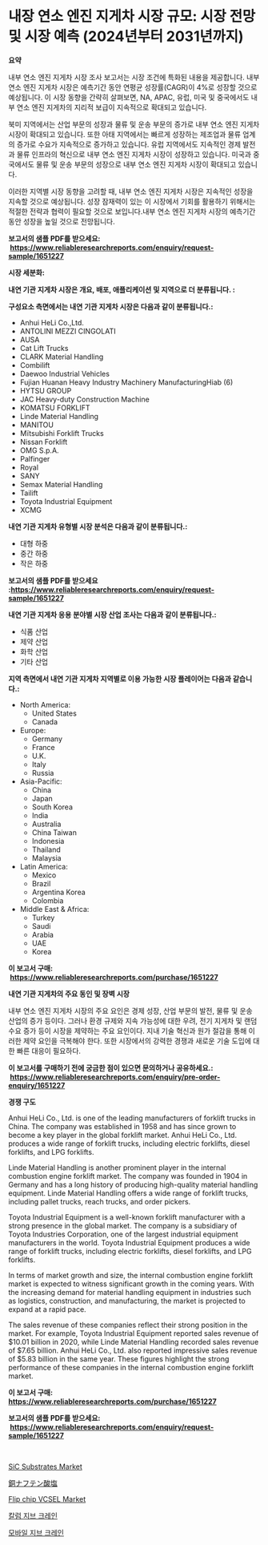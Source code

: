 <p><h1>내장 연소 엔진 지게차 시장 규모: 시장 전망 및 시장 예측 (2024년부터 2031년까지)</h1></p><p><strong>요약</strong></p>
<p><p>내부 연소 엔진 지게차 시장 조사 보고서는 시장 조건에 특화된 내용을 제공합니다. 내부 연소 엔진 지게차 시장은 예측기간 동안 연평균 성장률(CAGR)이 4%로 성장할 것으로 예상됩니다. 이 시장 동향을 간략히 살펴보면, NA, APAC, 유럽, 미국 및 중국에서도 내부 연소 엔진 지게차의 지리적 보급이 지속적으로 확대되고 있습니다.</p><p>북미 지역에서는 산업 부문의 성장과 물류 및 운송 부문의 증가로 내부 연소 엔진 지게차 시장이 확대되고 있습니다. 또한 아태 지역에서는 빠르게 성장하는 제조업과 물류 업계의 증가로 수요가 지속적으로 증가하고 있습니다. 유럽 지역에서도 지속적인 경제 발전과 물류 인프라의 혁신으로 내부 연소 엔진 지게차 시장이 성장하고 있습니다. 미국과 중국에서도 물류 및 운송 부문의 성장으로 내부 연소 엔진 지게차 시장이 확대되고 있습니다.</p><p>이러한 지역별 시장 동향을 고려할 때, 내부 연소 엔진 지게차 시장은 지속적인 성장을 지속할 것으로 예상됩니다. 성장 잠재력이 있는 이 시장에서 기회를 활용하기 위해서는 적절한 전략과 협력이 필요할 것으로 보입니다.내부 연소 엔진 지게차 시장의 예측기간 동안 성장을 높일 것으로 전망됩니다.</p></p>
<p><strong>보고서의 샘플 PDF를 받으세요: &nbsp;<a href="https://www.reliableresearchreports.com/enquiry/request-sample/1651227">https://www.reliableresearchreports.com/enquiry/request-sample/1651227</a></strong></p>
<p><strong>시장 세분화:</strong></p>
<p><strong> 내연 기관 지게차 시장은 개요, 배포, 애플리케이션 및 지역으로 더 분류됩니다. :</strong></p>
<p><strong>구성요소 측면에서는 내연 기관 지게차 시장은 다음과 같이 분류됩니다.:</strong></p>
<p><ul><li>Anhui HeLi Co.,Ltd.</li><li>ANTOLINI MEZZI CINGOLATI</li><li>AUSA</li><li>Cat Lift Trucks</li><li>CLARK Material Handling</li><li>Combilift</li><li>Daewoo Industrial Vehicles</li><li>Fujian Huanan Heavy Industry Machinery ManufacturingHiab (6)</li><li>HYTSU GROUP</li><li>JAC Heavy-duty Construction Machine</li><li>KOMATSU FORKLIFT</li><li>Linde Material Handling</li><li>MANITOU</li><li>Mïtsubishi Forklift Trucks</li><li>Nissan Forklift</li><li>OMG S.p.A.</li><li>Palfinger</li><li>Royal</li><li>SANY</li><li>Semax Material Handling</li><li>Tailift</li><li>Toyota Industrial Equipment</li><li>XCMG</li></ul></p>
<p><strong> 내연 기관 지게차 유형별 시장 분석은 다음과 같이 분류됩니다.:</strong></p>
<p><ul><li>대형 하중</li><li>중간 하중</li><li>작은 하중</li></ul></p>
<p><strong>보고서의 샘플 PDF를 받으세요 :<a href="https://www.reliableresearchreports.com/enquiry/request-sample/1651227">https://www.reliableresearchreports.com/enquiry/request-sample/1651227</a></strong></p>
<p><strong> 내연 기관 지게차 응용 분야별 시장 산업 조사는 다음과 같이 분류됩니다.:</strong></p>
<p><ul><li>식품 산업</li><li>제약 산업</li><li>화학 산업</li><li>기타 산업</li></ul></p>
<p><strong>지역 측면에서 내연 기관 지게차 지역별로 이용 가능한 시장 플레이어는 다음과 같습니다.:</strong></p>
<p><ul>
    <li>
        North America:
        <ul>
            <li>United States</li>
            <li>Canada</li>
        </ul>
    </li>
    <li>
        Europe:
        <ul>
            <li>Germany</li>
            <li>France</li>
            <li>U.K.</li>
            <li>Italy</li>
            <li>Russia</li>
        </ul>
    </li>
    <li>
        Asia-Pacific:
        <ul>
            <li>China</li>
            <li>Japan</li>
            <li>South Korea</li>
            <li>India</li>
            <li>Australia</li>
            <li>China Taiwan</li>
            <li>Indonesia</li>
            <li>Thailand</li>
            <li>Malaysia</li>
        </ul>
    </li>
    <li>
        Latin America:
        <ul>
            <li>Mexico</li>
            <li>Brazil</li>
            <li>Argentina Korea</li>
            <li>Colombia</li>
        </ul>
    </li>
    <li>
        Middle East & Africa:
        <ul>
            <li>Turkey</li>
            <li>Saudi</li>
            <li>Arabia</li>
            <li>UAE</li>
            <li>Korea</li>
        </ul>
    </li>
    </ul></p>
<p><strong>이 보고서 구매: &nbsp;<a href="https://www.reliableresearchreports.com/purchase/1651227">https://www.reliableresearchreports.com/purchase/1651227</a></strong></p>
<p><strong>내연 기관 지게차의 주요 동인 및 장벽 시장</strong></p>
<p><p>내부 연소 엔진 지게차 시장의 주요 요인은 경제 성장, 산업 부문의 발전, 물류 및 운송 산업의 증가 등이다. 그러나 환경 규제와 지속 가능성에 대한 우려, 전기 지게차 및 랜덤 수요 증가 등이 시장을 제약하는 주요 요인이다. 지내 기술 혁신과 원가 절감을 통해 이러한 제약 요인을 극복해야 한다. 또한 시장에서의 강력한 경쟁과 새로운 기술 도입에 대한 빠른 대응이 필요하다.</p></p>
<p><strong>이 보고서를 구매하기 전에 궁금한 점이 있으면 문의하거나 공유하세요.: &nbsp;<a href="https://www.reliableresearchreports.com/enquiry/pre-order-enquiry/1651227">https://www.reliableresearchreports.com/enquiry/pre-order-enquiry/1651227</a></strong></p>
<p><strong>경쟁 구도</strong></p>
<p><p>Anhui HeLi Co., Ltd. is one of the leading manufacturers of forklift trucks in China. The company was established in 1958 and has since grown to become a key player in the global forklift market. Anhui HeLi Co., Ltd. produces a wide range of forklift trucks, including electric forklifts, diesel forklifts, and LPG forklifts.</p><p>Linde Material Handling is another prominent player in the internal combustion engine forklift market. The company was founded in 1904 in Germany and has a long history of producing high-quality material handling equipment. Linde Material Handling offers a wide range of forklift trucks, including pallet trucks, reach trucks, and order pickers.</p><p>Toyota Industrial Equipment is a well-known forklift manufacturer with a strong presence in the global market. The company is a subsidiary of Toyota Industries Corporation, one of the largest industrial equipment manufacturers in the world. Toyota Industrial Equipment produces a wide range of forklift trucks, including electric forklifts, diesel forklifts, and LPG forklifts.</p><p>In terms of market growth and size, the internal combustion engine forklift market is expected to witness significant growth in the coming years. With the increasing demand for material handling equipment in industries such as logistics, construction, and manufacturing, the market is projected to expand at a rapid pace.</p><p>The sales revenue of these companies reflect their strong position in the market. For example, Toyota Industrial Equipment reported sales revenue of $10.01 billion in 2020, while Linde Material Handling recorded sales revenue of $7.65 billion. Anhui HeLi Co., Ltd. also reported impressive sales revenue of $5.83 billion in the same year. These figures highlight the strong performance of these companies in the internal combustion engine forklift market.</p></p>
<p><strong>이 보고서 구매: &nbsp; <a href="https://www.reliableresearchreports.com/purchase/1651227">https://www.reliableresearchreports.com/purchase/1651227</a></strong></p>
<p><strong>보고서의 샘플 PDF를 받으세요: &nbsp;<a href="https://www.reliableresearchreports.com/enquiry/request-sample/1651227">https://www.reliableresearchreports.com/enquiry/request-sample/1651227</a></strong><strong></strong></p>
<p>&nbsp;</p>
<p><p><a href="https://github.com/mauripalmi/Market-Research-Report-List-2/blob/main/sic-substrates-market.md">SiC Substrates Market</a></p><p><a href="https://github.com/DonaldShaw1965/Market-Research-Report-List-1/blob/main/652440911361.md">銅ナフテン酸塩</a></p><p><a href="https://github.com/gulaimolin/Market-Research-Report-List-3/blob/main/flip-chip-vcsel-market.md">Flip chip VCSEL Market</a></p><p><a href="https://github.com/vs019sa3m8x/Market-Research-Report-List-1/blob/main/314956810328.md">칼럼 지브 크레인</a></p><p><a href="https://github.com/Madalyell456456/Market-Research-Report-List-1/blob/main/863780410329.md">모바일 지브 크레인</a></p></p>